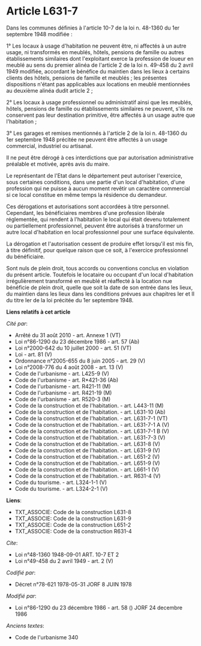 # Article L631-7

Dans les communes définies à l'article 10-7 de la loi n. 48-1360 du 1er septembre 1948 modifiée :

1° Les locaux à usage d'habitation ne peuvent être, ni affectés à un autre usage, ni transformés en meublés, hôtels, pensions
de famille ou autres établissements similaires dont l'exploitant exerce la profession de loueur en meublé au sens du premier
alinéa de l'article 2 de la loi n. 49-458 du 2 avril 1949 modifiée, accordant le bénéfice du maintien dans les lieux à
certains clients des hôtels, pensions de famille et meublés ; les présentes dispositions n'étant pas applicables aux
locations en meublé mentionnées au deuxième alinéa dudit article 2 ;

2° Les locaux à usage professionnel ou administratif ainsi que les meublés, hôtels, pensions de famille ou établissements
similaires ne peuvent, s'ils ne conservent pas leur destination primitive, être affectés à un usage autre que l'habitation ;

3° Les garages et remises mentionnés à l'article 2 de la loi n. 48-1360 du 1er septembre 1948 précitée ne peuvent être
affectés à un usage commercial, industriel ou artisanal.

Il ne peut être dérogé à ces interdictions que par autorisation administrative préalable et motivée, après avis du maire.

Le représentant de l'Etat dans le département peut autoriser l'exercice, sous certaines conditions, dans une partie d'un
local d'habitation, d'une profession qui ne puisse à aucun moment revêtir un caractère commercial si ce local constitue en
même temps la résidence du demandeur.

Ces dérogations et autorisations sont accordées à titre personnel. Cependant, les bénéficiaires membres d'une profession
libérale réglementée, qui rendent à l'habitation le local qui était devenu totalement ou partiellement professionnel, peuvent
être autorisés à transformer un autre local d'habitation en local professionnel pour une surface équivalente.

La dérogation et l'autorisation cessent de produire effet lorsqu'il est mis fin, à titre définitif, pour quelque raison que
ce soit, à l'exercice professionnel du bénéficiaire.

Sont nuls de plein droit, tous accords ou conventions conclus en violation du présent article. Toutefois le locataire ou
occupant d'un local d'habitation irrégulièrement transformé en meublé et réaffecté à la location nue bénéficie de plein
droit, quelle que soit la date de son entrée dans les lieux, du maintien dans les lieux dans les conditions prévues aux
chapitres Ier et II du titre Ier de la loi précitée du 1er septembre 1948.

**Liens relatifs à cet article**

_Cité par_:

  - Arrêté du 31 août 2010 - art. Annexe 1 (VT)
  - Loi n°86-1290 du 23 décembre 1986 - art. 57 (Ab)
  - Loi n°2000-642 du 10 juillet 2000 - art. 51 (VT)
  - Loi - art. 81 (V)
  - Ordonnance n°2005-655 du 8 juin 2005 - art. 29 (V)
  - Loi n°2008-776 du 4 août 2008 - art. 13 (V)
  - Code de l'urbanisme - art. L425-9 (V)
  - Code de l'urbanisme - art. R*421-36 (Ab)
  - Code de l'urbanisme - art. R421-11 (M)
  - Code de l'urbanisme - art. R421-19 (M)
  - Code de l'urbanisme - art. R520-3 (M)
  - Code de la construction et de l'habitation. - art. L443-11 (M)
  - Code de la construction et de l'habitation. - art. L631-10 (Ab)
  - Code de la construction et de l'habitation. - art. L631-7-1 (VT)
  - Code de la construction et de l'habitation. - art. L631-7-1 A (V)
  - Code de la construction et de l'habitation. - art. L631-7-1 B (V)
  - Code de la construction et de l'habitation. - art. L631-7-3 (V)
  - Code de la construction et de l'habitation. - art. L631-8 (V)
  - Code de la construction et de l'habitation. - art. L631-9 (V)
  - Code de la construction et de l'habitation. - art. L651-2 (V)
  - Code de la construction et de l'habitation. - art. L651-9 (V)
  - Code de la construction et de l'habitation. - art. L661-1 (V)
  - Code de la construction et de l'habitation. - art. R631-4 (V)
  - Code du tourisme. - art. L324-1-1 (V)
  - Code du tourisme. - art. L324-2-1 (V)

**Liens**:

  - TXT_ASSOCIE: Code de la construction L631-8
  - TXT_ASSOCIE: Code de la construction L631-9
  - TXT_ASSOCIE: Code de la construction L651-2
  - TXT_ASSOCIE: Code de la construction R631-4

_Cite_:

  - Loi n°48-1360 1948-09-01 ART. 10-7 ET 2
  - Loi n°49-458 du 2 avril 1949 - art. 2 (V)

_Codifié par_:

  - Décret n°78-621 1978-05-31 JORF 8 JUIN 1978

_Modifié par_:

  - Loi n°86-1290 du 23 décembre 1986 - art. 58 () JORF 24 decembre 1986

_Anciens textes_:

  - Code de l'urbanisme 340
